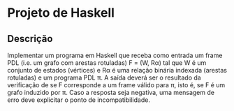 # Projeto de Haskell

## Descrição
Implementar um programa em Haskell que receba como entrada um frame PDL (i.e. um grafo com arestas rotuladas) F = (W, Rα) tal que W é um conjunto de estados (vértices) e Rα é uma relação binária indexada (arestas rotuladas) e um programa PDL π. A saída deverá ser o resultado da verificação de se F corresponde a um frame válido para π, isto é, se F é um grafo induzido por π. Caso a resposta seja negativa, uma mensagem de erro deve explicitar o ponto de incompatibilidade.